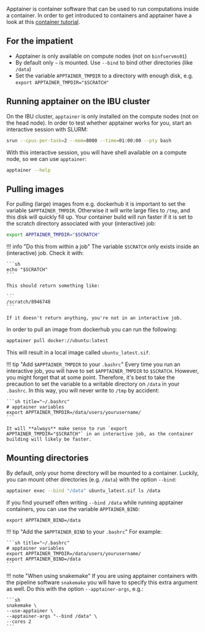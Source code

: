 Apptainer is container software that can be used to run computations inside a container. In order to get introduced to containers and apptainer have a look at this [container tutorial](../tutorials/containers/introduction_containers.md). 

## For the impatient

- Apptainer is only available on compute nodes (not on `binfservms01`)
- By default only `~` is mounted. Use `--bind` to bind other directories (like `/data`)
- Set the variable `APPTAINER_TMPDIR` to a directory with enough disk, e.g. `export APPTAINER_TMPDIR="$SCRATCH"`

## Running apptainer on the IBU cluster

On the IBU cluster, `apptainer` is only installed on the compute nodes (not on the head node). In order to test whether apptainer works for you, start an interactive session with SLURM:

```sh
srun --cpus-per-task=2 --mem=8000 --time=01:00:00 --pty bash 
```

With this interactive session, you will have shell available on a compute node, so we can use `apptainer`:

```sh
apptainer --help
```

## Pulling images

For pulling (large) images from e.g. dockerhub it is important to set the variable `$APPTAINER_TMPDIR`. Otherwise it will write large files to `/tmp`, and this disk will quickly fill up. Your container build will run faster if it is set to the scratch directory associated with your (interactive) job:

```sh
export APPTAINER_TMPDIR="$SCRATCH"
```

!!! info "Do this from within a job"
    The variable `$SCRATCH` only exists inside an (interactive) job. Check it with:

    ```sh
    echo "$SCRATCH"
    ```

    This should return something like:

    ```
    /scratch/8946748
    ```

    If it doesn't return anything, you're not in an interactive job. 

In order to pull an image from dockerhub you can run the following:

```sh
apptainer pull docker://ubuntu:latest
```

This will result in a local image called `ubuntu_latest.sif`. 

!!! tip "Add `$APPTAINER_TMPDIR` to your `.bashrc`"
    Every time you run an interactive job, you will have to set `$APPTAINER_TMPDIR` to `$SCRATCH`. However, you might forget that at some point. Therefore, it's best to take the precaution to set the variable to a writable directory on `/data` in your `.bashrc`. In this way, you will never write to `/tmp` by accident: 

    ```sh title="~/.bashrc"
    # apptainer variables
    export APPTAINER_TMPDIR=/data/users/yourusername/
    ```

    It will **always** make sense to run `export APPTAINER_TMPDIR="$SCRATCH"` in an interactive job, as the container building will likely be faster.  

## Mounting directories

By default, only your home directory will be mounted to a container. Luckily, you can mount other directories (e.g. `/data`) with the option `--bind`:

```sh
apptainer exec --bind "/data" ubuntu_latest.sif ls /data
```

If you find yourself often writing `--bind /data` while running apptainer containers, you can use the variable `APPTAINER_BIND`: 

```
export APPTAINER_BIND=/data
```

!!! tip "Add the `$APPTAINER_BIND` to your `.bashrc`"
    For example:

    ```sh title="~/.bashrc"
    # apptainer variables
    export APPTAINER_TMPDIR=/data/users/yourusername/
    export APPTAINER_BIND=/data
    ```

!!! note "When using snakemake"
    If you are using apptainer containers with the pipeline software `snakemake` you will have to specify this extra argument as well. Do this with the option `--apptainer-args`, e.g.:

    ```sh
    snakemake \
    --use-apptainer \
    --apptainer-args "--bind /data" \
    --cores 2  
    ```